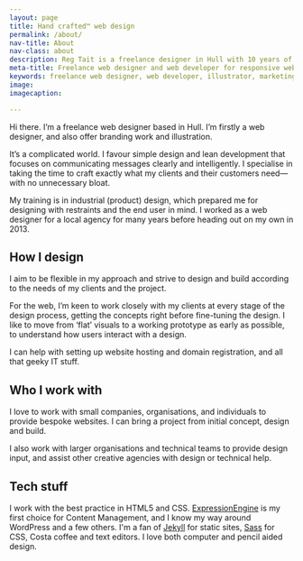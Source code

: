 ```yaml
---
layout: page
title: Hand crafted™ web design
permalink: /about/
nav-title: About
nav-class: about
description: Reg Tait is a freelance designer in Hull with 10 years of experience in web development.
meta-title: Freelance web designer and web developer for responsive websites
keywords: freelance web designer, web developer, illustrator, marketing agency, Hull, agency, firm, shop, studio, practice
image: 
imagecaption:

---
```


Hi there. I’m a freelance web designer based in Hull. I’m firstly a web designer, and also offer branding work and illustration.

It’s a complicated world. I favour simple design and lean development that focuses on communicating messages clearly and intelligently. I specialise in taking the time to craft exactly what my clients and their customers need—with no unnecessary bloat.

My training is in industrial (product) design, which prepared me for designing with restraints and the end user in mind. I worked as a web designer for a local agency for many years before heading out on my own in 2013.

## How I design

I aim to be flexible in my approach and strive to design and build according to the needs of my clients and the project.

For the web, I’m keen to work closely with my clients at every stage of the design process, getting the concepts right before fine-tuning the design. I like to move from ‘flat’ visuals to a working prototype as early as possible, to understand how users interact with a design.

I can help with setting up website hosting and domain registration, and all that geeky IT stuff.

## Who I work with

I love to work with small companies, organisations, and individuals to provide bespoke websites. I can bring a project from initial concept, design and build.

I also work with larger organisations and technical teams to provide design input, and assist other creative agencies with design or technical help.

## Tech stuff

I work with the best practice in HTML5 and CSS. [ExpressionEngine](https://ellislab.com/expressionengine) is my first choice for Content Management, and I know my way around WordPress and a few others. I'm a fan of [Jekyll](http://jekyllrb.com/) for static sites, [Sass](http://sass-lang.com/) for CSS, Costa coffee and text editors. I love both computer and pencil aided design.